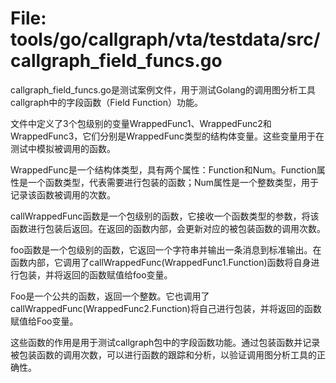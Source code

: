 # File: tools/go/callgraph/vta/testdata/src/callgraph_field_funcs.go

callgraph_field_funcs.go是测试案例文件，用于测试Golang的调用图分析工具callgraph中的字段函数（Field Function）功能。

文件中定义了3个包级别的变量WrappedFunc1、WrappedFunc2和WrappedFunc3，它们分别是WrappedFunc类型的结构体变量。这些变量用于在测试中模拟被调用的函数。

WrappedFunc是一个结构体类型，具有两个属性：Function和Num。Function属性是一个函数类型，代表需要进行包装的函数；Num属性是一个整数类型，用于记录该函数被调用的次数。

callWrappedFunc函数是一个包级别的函数，它接收一个函数类型的参数，将该函数进行包装后返回。在返回的函数内部，会更新对应的被包装函数的调用次数。

foo函数是一个包级别的函数，它返回一个字符串并输出一条消息到标准输出。在函数内部，它调用了callWrappedFunc(WrappedFunc1.Function)函数将自身进行包装，并将返回的函数赋值给foo变量。

Foo是一个公共的函数，返回一个整数。它也调用了callWrappedFunc(WrappedFunc2.Function)将自己进行包装，并将返回的函数赋值给Foo变量。

这些函数的作用是用于测试callgraph包中的字段函数功能。通过包装函数并记录被包装函数的调用次数，可以进行函数的跟踪和分析，以验证调用图分析工具的正确性。


